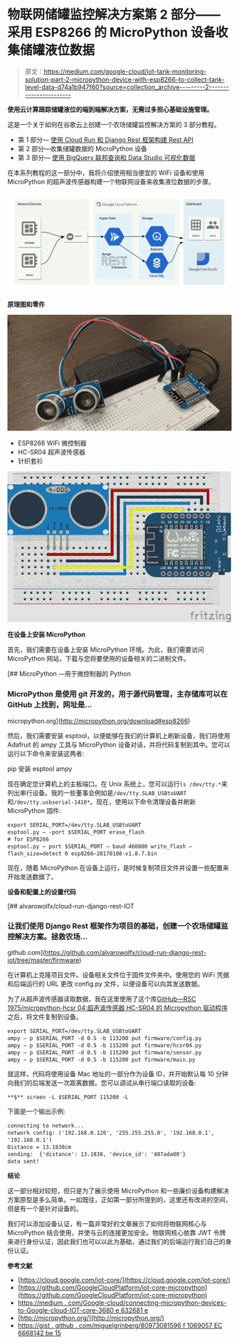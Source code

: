 # 物联网储罐监控解决方案第 2 部分——采用 ESP8266 的 MicroPython 设备收集储罐液位数据

> 原文：<https://medium.com/google-cloud/iot-tank-monitoring-solution-part-2-micropython-device-with-esp8266-to-collect-tank-level-data-d74a1b947f60?source=collection_archive---------2----------------------->

**使用云计算跟踪储罐液位的端到端解决方案，无需过多担心基础设施管理。**

这是一个关于如何在谷歌云上创建一个农场储罐监控解决方案的 3 部分教程。

*   第 1 部分— [使用 Cloud Run 和 Django Rest 框架构建 Rest API](/@alvaroviebrantz/iot-tank-monitoring-solution-part-1-build-a-rest-api-using-cloud-run-and-django-rest-framework-a8b9770eaa87)
*   第 2 部分—收集储罐数据的 MicroPython 设备
*   第 3 部分— [使用 BigQuery 联邦查询和 Data Studio 可视化数据](/@alvaroviebrantz/iot-tank-monitoring-solution-part-3-visualizing-data-using-cloudsql-federated-queries-bigquery-1a92d1a565a3)

在本系列教程的这一部分中，我将介绍使用相当便宜的 WiFi 设备和使用 MicroPython 的超声波传感器构建一个物联网设备来收集液位数据的步骤。

![](img/87775cee2460c2cc7ac53a6a492f4ad3.png)

**原理图和零件**

![](img/8efeeb42d40c8738699355699a1a16d0.png)

*   ESP8266 WiFi 微控制器
*   HC-SR04 超声波传感器
*   针织套衫

![](img/ecab6d1c409714fb71f2265fc7552517.png)

**在设备上安装 MicroPython**

首先，我们需要在设备上安装 MicroPython 环境。为此，我们需要访问 MicroPython 网站，下载与您将要使用的设备相关的二进制文件。

[](http://micropython.org/download#esp8266) [## MicroPython —用于微控制器的 Python

### MicroPython 是使用 git 开发的，用于源代码管理，主存储库可以在 GitHub 上找到，网址是…

micropython.org](http://micropython.org/download#esp8266) 

然后，我们需要安装 esptool，以便能够在我们的计算机上刷新设备，我们将使用 Adafruit 的 ampy 工具与 MicroPython 设备对话，并将代码复制到其中。您可以运行以下命令来安装这两者:

pip 安装 esptool ampy

现在确定您计算机上的主板端口。在 Unix 系统上，您可以运行`ls /dev/tty.*`来列出串行设备。我的一些董事会例如是`/dev/tty.SLAB_USBtoUART`和`/dev/tty.usbserial-1410*`。现在，使用以下命令清理设备并刷新 MicroPython 固件:

```
export SERIAL_PORT=/dev/tty.SLAB_USBtoUART
esptool.py — -port $SERIAL_PORT erase_flash
# for ESP8266
esptool.py — port $SERIAL_PORT — baud 460800 write_flash — flash_size=detect 0 esp8266–20170108-v1.8.7.bin
```

现在，随着 MicroPython 在设备上运行，是时候复制项目文件并设置一些配置来开始发送数据了。

**设备和配置上的设置代码**

[](https://github.com/alvarowolfx/cloud-run-django-rest-iot/tree/master/firmware) [## alvarowolfx/cloud-run-django-rest-IOT

### 让我们使用 Django Rest 框架作为项目的基础，创建一个农场储罐监控解决方案。拯救农场…

github.com](https://github.com/alvarowolfx/cloud-run-django-rest-iot/tree/master/firmware) 

在计算机上克隆项目文件。设备相关文件位于固件文件夹中。使用您的 WiFi 凭据和后端运行的 URL 更改 config.py 文件，以便设备可以向其发送数据。

为了从超声波传感器读取数据，我在这里使用了这个库[GitHub—RSC 1975/micropython-hcsr 04:超声波传感器 HC-SR04 的 Micropython 驱动程序](https://github.com/rsc1975/micropython-hcsr04)之后，将文件复制到设备。

```
export SERIAL_PORT=/dev/tty.SLAB_USBtoUART
ampy — p $SERIAL_PORT -d 0.5 -b 115200 put firmware/config.py
ampy — p $SERIAL_PORT -d 0.5 -b 115200 put firmware/hcsr04.py
ampy — p $SERIAL_PORT -d 0.5 -b 115200 put firmware/sensor.py
ampy — p $SERIAL_PORT -d 0.5 -b 115200 put firmware/main.py
```

就这样，代码将使用设备 Mac 地址的一部分作为设备 ID，并开始默认每 10 分钟向我们的后端发送一次距离数据。您可以调试从串行端口读取的设备:

```
**$** screen -L $SERIAL_PORT 115200 -L
```

下面是一个输出示例:

```
connecting to network...
network config: ('192.168.0.120', '255.255.255.0', '192.168.0.1', '192.168.0.1')
Distance = 13.1838cm
sending:  {'distance': 13.1838, 'device_id': '487ada00'}
data sent!
```

**结论**

这一部分相对较短，但只是为了展示使用 MicroPython 和一些廉价设备构建解决方案原型是多么简单。一如既往，正如第一部分所提到的，这里还有改进的空间，但是有一个是针对设备的。

我们可以添加设备认证，有一篇非常好的文章展示了如何将物联网核心与 MicroPython 结合使用，并使与云的连接更加安全。物联网核心依靠 JWT 令牌来进行身份认证，因此我们也可以以此为基础，通过我们的后端运行我们自己的身份认证。

**参考文献**

*   [https://cloud.google.com/iot-core/](https://cloud.google.com/iot-core/)
*   [https://github.com/GoogleCloudPlatform/iot-core-micropython](https://github.com/GoogleCloudPlatform/iot-core-micropython)
*   [https://medium . com/Google-cloud/connecting-micropython-devices-to-Google-cloud-IOT-core-3680 e 632681 e](/google-cloud/connecting-micropython-devices-to-google-cloud-iot-core-3680e632681e)
*   [http://micropython.org/](http://micropython.org/)
*   [https://gist . github . com/miguelgrinberg/80973081596 f 1069057 EC 6668142 be 15](https://gist.github.com/miguelgrinberg/80973081596f1069057ec6668142be15)